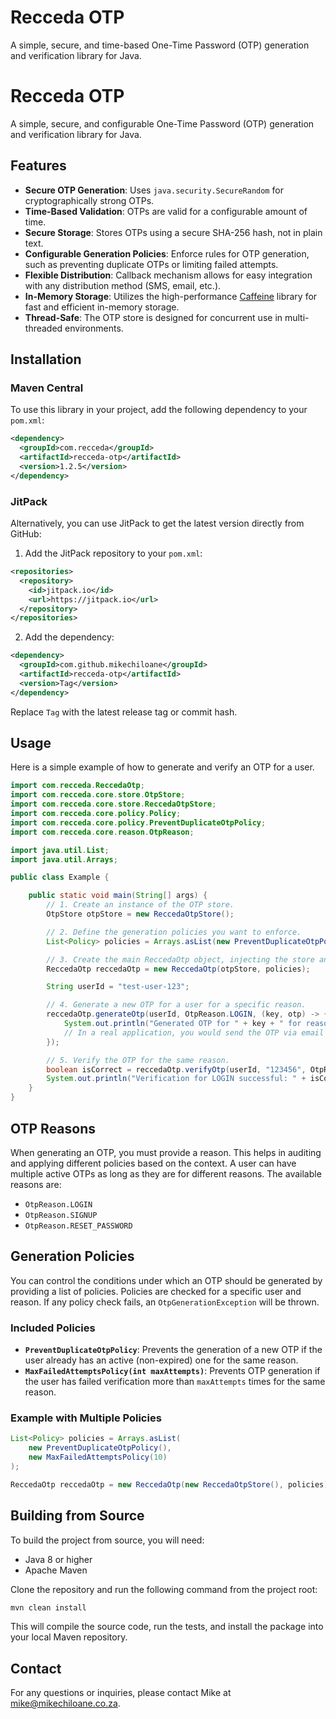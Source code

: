 # Recceda OTP

A simple, secure, and time-based One-Time Password (OTP) generation and verification library for Java.

# Recceda OTP

A simple, secure, and configurable One-Time Password (OTP) generation and verification library for Java.

## Features

*   **Secure OTP Generation**: Uses `java.security.SecureRandom` for cryptographically strong OTPs.
*   **Time-Based Validation**: OTPs are valid for a configurable amount of time.
*   **Secure Storage**: Stores OTPs using a secure SHA-256 hash, not in plain text.
*   **Configurable Generation Policies**: Enforce rules for OTP generation, such as preventing duplicate OTPs or limiting failed attempts.
*   **Flexible Distribution**: Callback mechanism allows for easy integration with any distribution method (SMS, email, etc.).
*   **In-Memory Storage**: Utilizes the high-performance [Caffeine](https://github.com/ben-manes/caffeine) library for fast and efficient in-memory storage.
*   **Thread-Safe**: The OTP store is designed for concurrent use in multi-threaded environments.

## Installation

### Maven Central

To use this library in your project, add the following dependency to your `pom.xml`:

```xml
<dependency>
  <groupId>com.recceda</groupId>
  <artifactId>recceda-otp</artifactId>
  <version>1.2.5</version>
</dependency>
```

### JitPack

Alternatively, you can use JitPack to get the latest version directly from GitHub:

1. Add the JitPack repository to your `pom.xml`:

```xml
<repositories>
  <repository>
    <id>jitpack.io</id>
    <url>https://jitpack.io</url>
  </repository>
</repositories>
```

2. Add the dependency:

```xml
<dependency>
  <groupId>com.github.mikechiloane</groupId>
  <artifactId>recceda-otp</artifactId>
  <version>Tag</version>
</dependency>
```

Replace `Tag` with the latest release tag or commit hash.

## Usage

Here is a simple example of how to generate and verify an OTP for a user.

```java
import com.recceda.ReccedaOtp;
import com.recceda.core.store.OtpStore;
import com.recceda.core.store.ReccedaOtpStore;
import com.recceda.core.policy.Policy;
import com.recceda.core.policy.PreventDuplicateOtpPolicy;
import com.recceda.core.reason.OtpReason;

import java.util.List;
import java.util.Arrays;

public class Example {

    public static void main(String[] args) {
        // 1. Create an instance of the OTP store.
        OtpStore otpStore = new ReccedaOtpStore();

        // 2. Define the generation policies you want to enforce.
        List<Policy> policies = Arrays.asList(new PreventDuplicateOtpPolicy());

        // 3. Create the main ReccedaOtp object, injecting the store and policies.
        ReccedaOtp reccedaOtp = new ReccedaOtp(otpStore, policies);

        String userId = "test-user-123";

        // 4. Generate a new OTP for a user for a specific reason.
        reccedaOtp.generateOtp(userId, OtpReason.LOGIN, (key, otp) -> {
            System.out.println("Generated OTP for " + key + " for reason " + OtpReason.LOGIN + ": " + otp);
            // In a real application, you would send the OTP via email or SMS here.
        });

        // 5. Verify the OTP for the same reason.
        boolean isCorrect = reccedaOtp.verifyOtp(userId, "123456", OtpReason.LOGIN);
        System.out.println("Verification for LOGIN successful: " + isCorrect);
    }
}
```

## OTP Reasons

When generating an OTP, you must provide a reason. This helps in auditing and applying different policies based on the context. A user can have multiple active OTPs as long as they are for different reasons. The available reasons are:

*   `OtpReason.LOGIN`
*   `OtpReason.SIGNUP`
*   `OtpReason.RESET_PASSWORD`

## Generation Policies

You can control the conditions under which an OTP should be generated by providing a list of policies. Policies are checked for a specific user and reason. If any policy check fails, an `OtpGenerationException` will be thrown.

### Included Policies

*   **`PreventDuplicateOtpPolicy`**: Prevents the generation of a new OTP if the user already has an active (non-expired) one for the same reason.
*   **`MaxFailedAttemptsPolicy(int maxAttempts)`**: Prevents OTP generation if the user has failed verification more than `maxAttempts` times for the same reason.

### Example with Multiple Policies

```java
List<Policy> policies = Arrays.asList(
    new PreventDuplicateOtpPolicy(),
    new MaxFailedAttemptsPolicy(10)
);

ReccedaOtp reccedaOtp = new ReccedaOtp(new ReccedaOtpStore(), policies);
```

## Building from Source

To build the project from source, you will need:
*   Java 8 or higher
*   Apache Maven

Clone the repository and run the following command from the project root:

```bash
mvn clean install
```

This will compile the source code, run the tests, and install the package into your local Maven repository.

## Contact

For any questions or inquiries, please contact Mike at [mike@mikechiloane.co.za](mailto:mike@mikechiloane.co.za).

